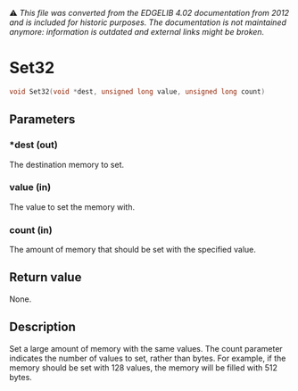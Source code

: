 :warning: _This file was converted from the EDGELIB 4.02 documentation from 2012 and is included for historic purposes. The documentation is not maintained anymore: information is outdated and external links might be broken._

# Set32


```c++
void Set32(void *dest, unsigned long value, unsigned long count)
```

## Parameters
### *dest (out)
The destination memory to set.

### value (in)
The value to set the memory with.

### count (in)
The amount of memory that should be set with the specified value.

## Return value
None.

## Description
Set a large amount of memory with the same values. The count parameter indicates the number of values to set, rather than bytes. For example, if the memory should be set with 128 values, the memory will be filled with 512 bytes.


